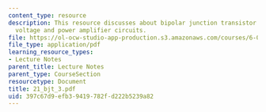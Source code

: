 ```yaml
---
content_type: resource
description: This resource discusses about bipolar junction transistor circuits and
  voltage and power amplifier circuits.
file: https://ol-ocw-studio-app-production.s3.amazonaws.com/courses/6-071j-introduction-to-electronics-signals-and-measurement-spring-2006/397c67d9efb39419782fd222b5239a82_21_bjt_3.pdf
file_type: application/pdf
learning_resource_types:
- Lecture Notes
parent_title: Lecture Notes
parent_type: CourseSection
resourcetype: Document
title: 21_bjt_3.pdf
uid: 397c67d9-efb3-9419-782f-d222b5239a82
---
```

